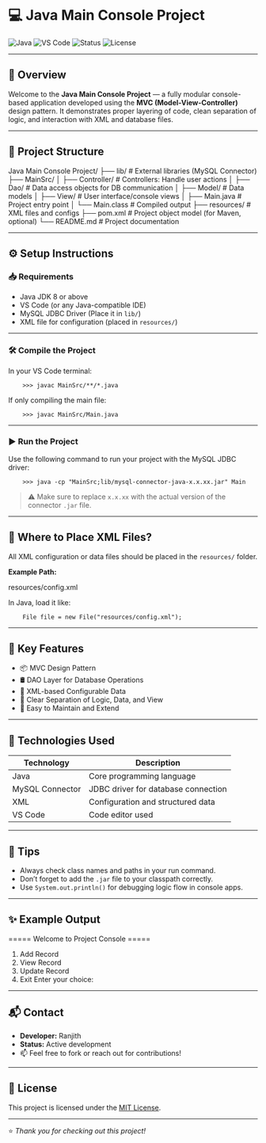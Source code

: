 
# 💻 Java Main Console Project

![Java](https://img.shields.io/badge/Language-Java-orange?style=for-the-badge&logo=java)
![VS Code](https://img.shields.io/badge/IDE-VS%20Code-blue?style=for-the-badge&logo=visualstudiocode)
![Status](https://img.shields.io/badge/Status-In%20Development-yellow?style=for-the-badge)
![License](https://img.shields.io/badge/License-MIT-green?style=for-the-badge)

---

## 📌 Overview

Welcome to the **Java Main Console Project** — a fully modular console-based application developed using the **MVC (Model-View-Controller)** design pattern. It demonstrates proper layering of code, clean separation of logic, and interaction with XML and database files.

---

## 📁 Project Structure


Java Main Console Project/
├── lib/                            # External libraries (MySQL Connector)
├── MainSrc/
│   ├── Controller/                 # Controllers: Handle user actions
│   ├── Dao/                        # Data access objects for DB communication
│   ├── Model/                      # Data models
│   ├── View/                       # User interface/console views
│   ├── Main.java                   # Project entry point
│   └── Main.class                  # Compiled output
├── resources/                      # XML files and configs
├── pom.xml                         # Project object model (for Maven, optional)
└── README.md                       # Project documentation

---

## ⚙️ Setup Instructions

### 📥 Requirements

- Java JDK 8 or above  
- VS Code (or any Java-compatible IDE)  
- MySQL JDBC Driver (Place it in `lib/`)  
- XML file for configuration (placed in `resources/`)

---

### 🛠️ Compile the Project

In your VS Code terminal:


        >>> javac MainSrc/**/*.java


If only compiling the main file:

        >>> javac MainSrc/Main.java


---

### ▶️ Run the Project

Use the following command to run your project with the MySQL JDBC driver:


        >>> java -cp "MainSrc;lib/mysql-connector-java-x.x.xx.jar" Main


> ⚠️ Make sure to replace `x.x.xx` with the actual version of the connector `.jar` file.

---

## 📂 Where to Place XML Files?

All XML configuration or data files should be placed in the `resources/` folder.

**Example Path:**


resources/config.xml


In Java, load it like:


        File file = new File("resources/config.xml");


---

## 🔑 Key Features

- 📦 MVC Design Pattern  
- 🛢️ DAO Layer for Database Operations  
- 🧾 XML-based Configurable Data  
- 🧠 Clear Separation of Logic, Data, and View  
- 🎯 Easy to Maintain and Extend  

---

## 🧰 Technologies Used

| Technology        | Description                         |
|------------------|-------------------------------------|
| Java             | Core programming language           |
| MySQL Connector  | JDBC driver for database connection |
| XML              | Configuration and structured data   |
| VS Code          | Code editor used                    |

---

## 💬 Tips

- Always check class names and paths in your run command.  
- Don’t forget to add the `.jar` file to your classpath correctly.  
- Use `System.out.println()` for debugging logic flow in console apps.

---

## ✨ Example Output


===== Welcome to Project Console =====
1. Add Record
2. View Record
3. Update Record
4. Exit
Enter your choice:


---

## 📬 Contact

- **Developer:** Ranjith  
- **Status:** Active development  
- 📫 Feel free to fork or reach out for contributions!

---

## 📄 License

This project is licensed under the [MIT License](https://opensource.org/licenses/MIT).

---

⭐ *Thank you for checking out this project!*
